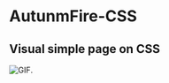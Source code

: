 # AutunmFire-CSS
## Visual simple page on CSS
![GIF](https://github.com/edwromero/AutunmFire-Css/blob/main/autumn%20fire%20gif.gif).

